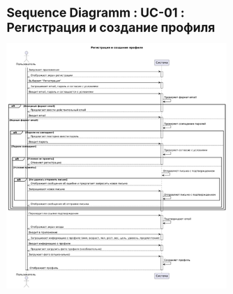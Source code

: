 # Sequence Diagramm : UC-01 : Регистрация и создание профиля

![Sequence Diagramm : UC-01 : Регистрация и создание профиля](seq1.png)
